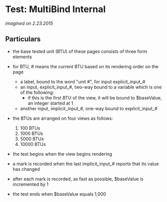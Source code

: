 # Test: MultiBind Internal
*imagined on 2.23.2015*

## Particulars

* the base tested unit (BTU) of these pages consists of three form elements
* for BTU, # means the current BTU based on its rendering order on the page
  * a label, bound to the word "unit #", for input explicit_input_#
  * an input, explicit_input_#, two-way bound to a variable which is one of the following:
    * if this is the first BTU of the view, it will be bound to $baseValue, an integer started at 1
  * another input, implicit_input_#, one-way bound to explicit_input_#

* the BTUs are arranged on four views as follows:
  1. 100 BTUs
  2. 1000 BTUs
  3. 5000 BTUs
  4. 10000 BTUs

* the test begins when the view begins rendering
* a mark is recorded when the last implicit_input_# reports that its value has changed
* after each mark is recorded, as fast as possible, $baseValue is incremented by 1
* the test ends when $baseValue equals 1,000
